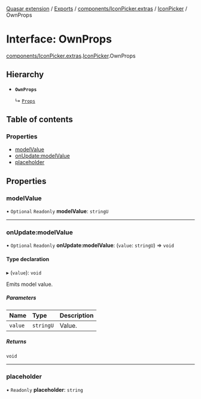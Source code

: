 [Quasar extension](../index.md) / [Exports](../modules.md) / [components/IconPicker.extras](../modules/components_IconPicker_extras.md) / [IconPicker](../modules/components_IconPicker_extras.IconPicker.md) / OwnProps

# Interface: OwnProps

[components/IconPicker.extras](../modules/components_IconPicker_extras.md).[IconPicker](../modules/components_IconPicker_extras.IconPicker.md).OwnProps

## Hierarchy

- **`OwnProps`**

  ↳ [`Props`](components_IconPicker_extras.IconPicker.Props.md)

## Table of contents

### Properties

- [modelValue](components_IconPicker_extras.IconPicker.OwnProps.md#modelvalue)
- [onUpdate:modelValue](components_IconPicker_extras.IconPicker.OwnProps.md#onupdate:modelvalue)
- [placeholder](components_IconPicker_extras.IconPicker.OwnProps.md#placeholder)

## Properties

### modelValue

• `Optional` `Readonly` **modelValue**: `stringU`

___

### onUpdate:modelValue

• `Optional` `Readonly` **onUpdate:modelValue**: (`value`: `stringU`) => `void`

#### Type declaration

▸ (`value`): `void`

Emits model value.

##### Parameters

| Name | Type | Description |
| :------ | :------ | :------ |
| `value` | `stringU` | Value. |

##### Returns

`void`

___

### placeholder

• `Readonly` **placeholder**: `string`
